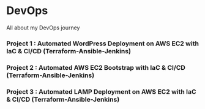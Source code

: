 # DevOps
All about my DevOps journey

### Project 1 : Automated WordPress Deployment on AWS EC2 with IaC & CI/CD (Terraform-Ansible-Jenkins)
### Project 2 : Automated AWS EC2 Bootstrap with IaC & CI/CD (Terraform-Ansible-Jenkins)
### Project 3 : Automated LAMP Deployment on AWS EC2 with IaC & CI/CD (Terraform-Ansible-Jenkins)

